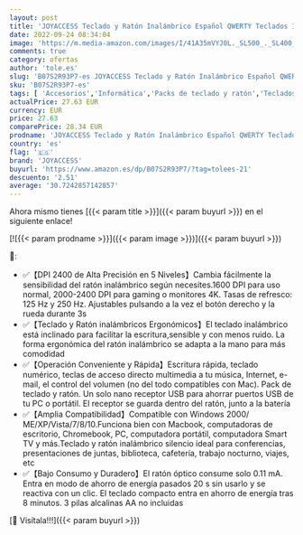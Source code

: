 ```yaml
---
layout: post
title: 'JOYACCESS Teclado y Ratón Inalámbrico Español QWERTY Teclados Inalambricos Compacto Delgado Teclado y Ratón 2400DPI Silencio Ratón Inalámbrico para PC Portátil Smart TV Windows-Blanco Plata'
date: 2022-09-24 08:34:04
image: 'https://m.media-amazon.com/images/I/41A35mVYJ0L._SL500_._SL400_.jpg'
comments: true
category: ofertas
author: 'tole.es'
slug: 'B07S2R93P7-es JOYACCESS Teclado y Ratón Inalámbrico Español QWERTY...'
sku: 'B07S2R93P7-es'
tags: [ 'Accesorios','Informática','Packs de teclado y ratón','Teclados, ratones y periféricos de entrada','joyaccess','smart','tv','🇪🇸', ]
actualPrice: 27.63 EUR
currency: EUR
price: 27.63
comparePrice: 28.34 EUR
prodname: 'JOYACCESS Teclado y Ratón Inalámbrico Español QWERTY Teclados Inalambricos Compacto Delgado Teclado y Ratón 2400DPI Silencio Ratón Inalámbrico para PC Portátil Smart TV Windows-Blanco Plata'
country: 'es'
flag: '🇪🇸'
brand: 'JOYACCESS'
buyurl: 'https://www.amazon.es/dp/B07S2R93P7/?tag=tolees-21'
descuento: '2.51'
average: '30.7242857142857'
---
```


Ahora mismo tienes [{{< param title >}}]({{< param buyurl >}}) en el siguiente enlace!

[![{{< param prodname >}}]({{< param image >}})]({{< param buyurl >}})

🔎:

- ✅【DPI 2400 de Alta Precisión en 5 Niveles】Cambia fácilmente la sensibilidad del ratón inalámbrico según necesites.1600 DPI para uso normal, 2000-2400 DPI para gaming o monitores 4K. Tasas de refresco: 125 Hz y 250 Hz. Ajustables pulsando a la vez el botón derecho y la rueda durante 3s
- ✅【Teclado y Ratón inalámbricos Ergonómicos】El teclado inalámbrico está inclinado para facilitar la escritura,sensible y con menos ruido. La forma ergonómica del ratón inalámbrico se adapta a la mano para más comodidad
- ✅【Operación Conveniente y Rápida】Escritura rápida, teclado numérico, teclas de acceso directo multimedia a tu música, Internet, e-mail, el control del volumen (no del todo compatibles con Mac). Pack de teclado y ratón. Un solo nano receptor USB para ahorrar puertos USB de tu PC o portátil. El receptor se guarda dentro del ratón, junto a la batería
- ✅【Amplia Compatibilidad】Compatible con Windows 2000/ ME/XP/Vista/7/8/10.Funciona bien con Macbook, computadoras de escritorio, Chromebook, PC, computadora portátil, computadora Smart TV y más.Teclado y ratón inalámbrico silencio ideal para conferencias, presentaciones de juntas, biblioteca, cafetería, trabajo nocturno, viajes, etc
- ✅【Bajo Consumo y Duradero】El ratón óptico consume solo 0.11 mA. Entra en modo de ahorro de energía pasados 20 s sin usarlo y se reactiva con un clic. El teclado compacto entra en ahorro de energía tras 8 minutos. 3 pilas alcalinas AA no incluidas

[🛒 Visítala!!!]({{< param buyurl >}})
